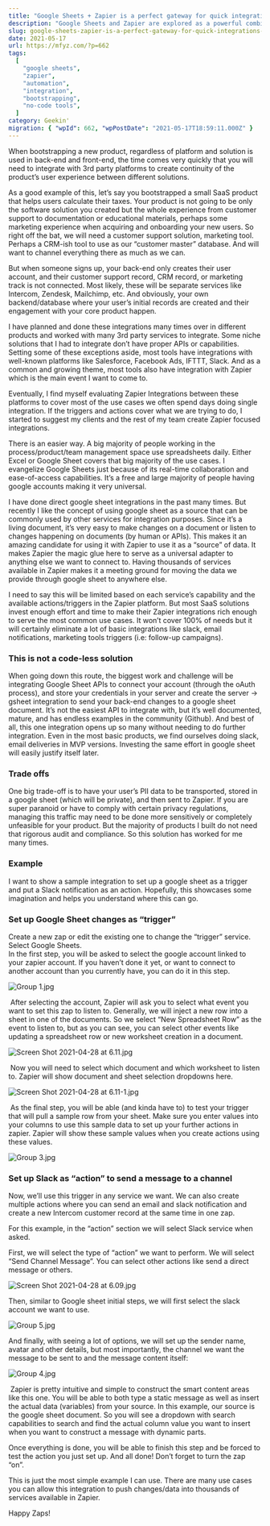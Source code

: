 ```yaml
---
title: "Google Sheets + Zapier is a perfect gateway for quick integrations when bootstrapping a new tool/service"
description: "Google Sheets and Zapier are explored as a powerful combination for streamlining third-party integrations when launching new products. The advantages of this method for quick bootstrapping are detailed, alongside an example of a Zapier automation."
slug: google-sheets-zapier-is-a-perfect-gateway-for-quick-integrations-when-bootstrapping-a-new-tool-service
date: 2021-05-17
url: https://mfyz.com/?p=662
tags:
  [
    "google sheets",
    "zapier",
    "automation",
    "integration",
    "bootstrapping",
    "no-code tools",
  ]
category: Geekin'
migration: { "wpId": 662, "wpPostDate": "2021-05-17T18:59:11.000Z" }
---
```


When bootstrapping a new product, regardless of platform and solution is used in back-end and front-end, the time comes very quickly that you will need to integrate with 3rd party platforms to create continuity of the product’s user experience between different solutions.

As a good example of this, let’s say you bootstrapped a small SaaS product that helps users calculate their taxes. Your product is not going to be only the software solution you created but the whole experience from customer support to documentation or educational materials, perhaps some marketing experience when acquiring and onboarding your new users. So right off the bat, we will need a customer support solution, marketing tool. Perhaps a CRM-ish tool to use as our “customer master” database. And will want to channel everything there as much as we can.

But when someone signs up, your back-end only creates their user account, and their customer support record, CRM record, or marketing track is not connected. Most likely, these will be separate services like Intercom, Zendesk, Mailchimp, etc. And obviously, your own backend/database where your user’s initial records are created and their engagement with your core product happen.

I have planned and done these integrations many times over in different products and worked with many 3rd party services to integrate. Some niche solutions that I had to integrate don’t have proper APIs or capabilities. Setting some of these exceptions aside, most tools have integrations with well-known platforms like Salesforce, Facebook Ads, IFTTT, Slack. And as a common and growing theme, most tools also have integration with Zapier which is the main event I want to come to.

Eventually, I find myself evaluating Zapier Integrations between these platforms to cover most of the use cases we often spend days doing single integration. If the triggers and actions cover what we are trying to do, I started to suggest my clients and the rest of my team create Zapier focused integrations.

There is an easier way. A big majority of people working in the process/product/team management space use spreadsheets daily. Either Excel or Google Sheet covers that big majority of the use cases. I evangelize Google Sheets just because of its real-time collaboration and ease-of-access capabilities. It’s a free and large majority of people having google accounts making it very universal.

I have done direct google sheet integrations in the past many times. But recently I like the concept of using google sheet as a source that can be commonly used by other services for integration purposes. Since it’s a living document, it’s very easy to make changes on a document or listen to changes happening on documents (by human or APIs). This makes it an amazing candidate for using it with Zapier to use it as a “source” of data. It makes Zapier the magic glue here to serve as a universal adapter to anything else we want to connect to. Having thousands of services available in Zapier makes it a meeting ground for moving the data we provide through google sheet to anywhere else.

I need to say this will be limited based on each service’s capability and the available actions/triggers in the Zapier platform. But most SaaS solutions invest enough effort and time to make their Zapier integrations rich enough to serve the most common use cases. It won’t cover 100% of needs but it will certainly eliminate a lot of basic integrations like slack, email notifications, marketing tools triggers (i.e: follow-up campaigns).

### This is not a code-less solution

When going down this route, the biggest work and challenge will be integrating Google Sheet APIs to connect your account (through the oAuth process), and store your credentials in your server and create the server → gsheet integration to send your back-end changes to a google sheet document. It’s not the easiest API to integrate with, but it’s well documented, mature, and has endless examples in the community (Github). And best of all, this one integration opens up so many without needing to do further integration. Even in the most basic products, we find ourselves doing slack, email deliveries in MVP versions. Investing the same effort in google sheet will easily justify itself later.

### Trade offs

One big trade-off is to have your user’s PII data to be transported, stored in a google sheet (which will be private), and then sent to Zapier. If you are super paranoid or have to comply with certain privacy regulations, managing this traffic may need to be done more sensitively or completely unfeasible for your product. But the majority of products I built do not need that rigorous audit and compliance. So this solution has worked for me many times.

### Example

I want to show a sample integration to set up a google sheet as a trigger and put a Slack notification as an action. Hopefully, this showcases some imagination and helps you understand where this can go.

### Set up Google Sheet changes as “trigger”

Create a new zap or edit the existing one to change the “trigger” service. Select Google Sheets.  
In the first step, you will be asked to select the google account linked to your zapier account. If you haven’t done it yet, or want to connect to another account than you currently have, you can do it in this step.

![Group 1.jpg](/images/archive/en/2021/05/image-7.png)

 After selecting the account, Zapier will ask you to select what event you want to set this zap to listen to. Generally, we will inject a new row into a sheet in one of the documents. So we select “New Spreadsheet Row” as the event to listen to, but as you can see, you can select other events like updating a spreadsheet row or new worksheet creation in a document.

![Screen Shot 2021-04-28 at 6.11.jpg](/images/archive/en/2021/05/image-12.png)

 Now you will need to select which document and which worksheet to listen to. Zapier will show document and sheet selection dropdowns here.

![Screen Shot 2021-04-28 at 6.11-1.jpg](/images/archive/en/2021/05/image-9.png)

 As the final step, you will be able (and kinda have to) to test your trigger that will pull a sample row from your sheet. Make sure you enter values into your columns to use this sample data to set up your further actions in zapier. Zapier will show these sample values when you create actions using these values.

![Group 3.jpg](/images/archive/en/2021/05/image-11.png)

### Set up Slack as “action” to send a message to a channel

Now, we’ll use this trigger in any service we want. We can also create multiple actions where you can send an email and slack notification and create a new Intercom customer record at the same time in one zap.

For this example, in the “action” section we will select Slack service when asked.

First, we will select the type of “action” we want to perform. We will select “Send Channel Message”. You can select other actions like send a direct message or others.

![Screen Shot 2021-04-28 at 6.09.jpg](/images/archive/en/2021/05/image-8.png)

Then, similar to Google sheet initial steps, we will first select the slack account we want to use.

![Group 5.jpg](/images/archive/en/2021/05/image-6.png)

And finally, with seeing a lot of options, we will set up the sender name, avatar and other details, but most importantly, the channel we want the message to be sent to and the message content itself:

![Group 4.jpg](/images/archive/en/2021/05/image-10.png)

 Zapier is pretty intuitive and simple to construct the smart content areas like this one. You will be able to both type a static message as well as insert the actual data (variables) from your source. In this example, our source is the google sheet document. So you will see a dropdown with search capabilities to search and find the actual column value you want to insert when you want to construct a message with dynamic parts.

Once everything is done, you will be able to finish this step and be forced to test the action you just set up. And all done! Don’t forget to turn the zap “on”.

This is just the most simple example I can use. There are many use cases you can allow this integration to push changes/data into thousands of services available in Zapier.

Happy Zaps!
